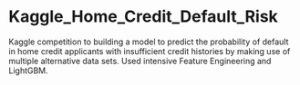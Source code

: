 # Kaggle_Home_Credit_Default_Risk
Kaggle competition to building a model to predict the probability of default in home credit applicants with insufficient credit histories by making use of multiple alternative data sets. Used intensive Feature Engineering and LightGBM. 

